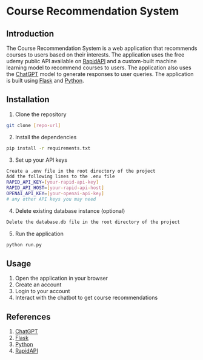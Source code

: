 # Course Recommendation System

## Introduction
The Course Recommendation System is a web application that recommends courses to users based on their interests. The application uses the free udemy public API available on [RapidAPI](https://rapidapi.com/) and a custom-built machine learning model to recommend courses to users. The application also uses the [ChatGPT](https://openai.com/blog/chatgpt/) model to generate responses to user queries. The application is built using [Flask](https://flask.palletsprojects.com/en/2.0.x/) and [Python](https://www.python.org/).

## Installation
1. Clone the repository
```bash
git clone [repo-url]
```

2. Install the dependencies
```bash
pip install -r requirements.txt
```

3. Set up your API keys
```bash
Create a .env file in the root directory of the project
Add the following lines to the .env file
RAPID_API_KEY=[your-rapid-api-key]
RAPID_API_HOST=[your-rapid-api-host]
OPENAI_API_KEY=[your-openai-api-key]
# any other API keys you may need
```

4. Delete existing database instance (optional)
```bash
Delete the database.db file in the root directory of the project
```

5. Run the application
```bash
python run.py
```

## Usage
1. Open the application in your browser
2. Create an account
3. Login to your account
4. Interact with the chatbot to get course recommendations

## References
1. [ChatGPT](https://openai.com/blog/chatgpt/)
2. [Flask](https://flask.palletsprojects.com/en/2.0.x/)
3. [Python](https://www.python.org/)
4. [RapidAPI](https://rapidapi.com/)